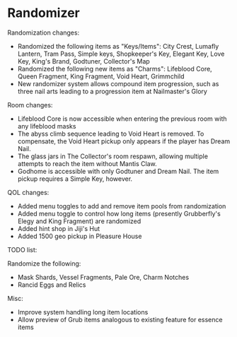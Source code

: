 # Randomizer

Randomization changes:

- Randomized the following items as "Keys/Items": City Crest, Lumafly Lantern, Tram Pass, Simple keys, Shopkeeper's Key, Elegant Key, Love Key, King's Brand, Godtuner, Collector's Map
- Randomized the following new items as "Charms": Lifeblood Core, Queen Fragment, King Fragment, Void Heart, Grimmchild
- New randomizer system allows compound item progression, such as three nail arts leading to a progression item at Nailmaster's Glory

Room changes:

- Lifeblood Core is now accessible when entering the previous room with any lifeblood masks
- The abyss climb sequence leading to Void Heart is removed. To compensate, the Void Heart pickup only appears if the player has Dream Nail.
- The glass jars in The Collector's room respawn, allowing multiple attempts to reach the item without Mantis Claw.
- Godhome is accessible with only Godtuner and Dream Nail. The item pickup requires a Simple Key, however.


QOL changes:

- Added menu toggles to add and remove item pools from randomization
- Added menu toggle to control how long items (presently Grubberfly's Elegy and King Fragment) are randomized
- Added hint shop in Jiji's Hut
- Added 1500 geo pickup in Pleasure House


TODO list:

Randomize the following:

- Mask Shards, Vessel Fragments, Pale Ore, Charm Notches
- Rancid Eggs and Relics

Misc:

- Improve system handling long item locations
- Allow preview of Grub items analogous to existing feature for essence items
